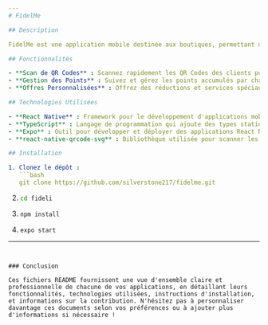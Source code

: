 ```yaml
---
# FidelMe

## Description

FidelMe est une application mobile destinée aux boutiques, permettant de scanner les QR Codes générés par les clients. Cette fonctionnalité permet aux boutiques d'identifier rapidement leurs clients et d'offrir des réductions ou des services spéciaux basés sur les points accumulés lors des achats.

## Fonctionnalités

- **Scan de QR Codes** : Scannez rapidement les QR Codes des clients pour accéder à leurs informations.
- **Gestion des Points** : Suivez et gérez les points accumulés par chaque client lors de leurs achats.
- **Offres Personnalisées** : Offrez des réductions et services spéciaux basés sur l'historique d'achat.

## Technologies Utilisées

- **React Native** : Framework pour le développement d'applications mobiles multiplateformes.
- **TypeScript** : Langage de programmation qui ajoute des types statiques à JavaScript.
- **Expo** : Outil pour développer et déployer des applications React Native rapidement.
- **react-native-qrcode-svg** : Bibliothèque utilisée pour scanner les QR Codes.

## Installation

1. Clonez le dépôt :
   ```bash
   git clone https://github.com/silverstone217/fidelme.git
   ```
2. ```bash
   cd fideli
   ```
3. ```bash
   npm install
   ```
4. ```bash
   expo start
   ```

---
```


### Conclusion

Ces fichiers README fournissent une vue d'ensemble claire et professionnelle de chacune de vos applications, en détaillant leurs fonctionnalités, technologies utilisées, instructions d'installation, et informations sur la contribution. N'hésitez pas à personnaliser davantage ces documents selon vos préférences ou à ajouter plus d'informations si nécessaire !
